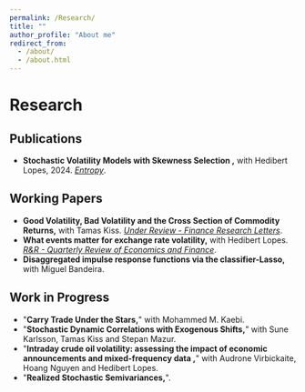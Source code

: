 ```yaml
---
permalink: /Research/
title: ""
author_profile: "About me"
redirect_from: 
  - /about/
  - /about.html
---
```


# Research

## Publications
- **Stochastic Volatility Models with Skewness Selection ,** with Hedibert Lopes, 2024. [*Entropy*](https://doi.org/10.3390/e26020142).

## Working Papers
- **Good Volatility, Bad Volatility and the Cross Section of Commodity Returns,** with Tamas Kiss. [*Under Review - Finance Research Letters*](https://dx.doi.org/10.2139/ssrn.5390453).
- **What events matter for exchange rate volatility,** with Hedibert Lopes. [*R&R - Quarterly Review of Economics and Finance*](https://doi.org/10.48550/arXiv.2411.16244).
- **Disaggregated impulse response functions via the classifier-Lasso,** with Miguel Bandeira.
  
## Work in Progress
- "**Carry Trade Under the Stars,**" with Mohammed M. Kaebi. 
- "**Stochastic Dynamic Correlations with Exogenous Shifts,**" with Sune Karlsson, Tamas Kiss and Stepan Mazur.
- "**Intraday crude oil volatility: assessing the impact of economic announcements and mixed-frequency data ,**" with Audrone Virbickaite, Hoang Nguyen and Hedibert Lopes.
- "**Realized Stochastic Semivariances,**".
